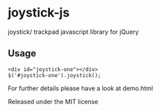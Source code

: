 joystick-js
===========

joystick/ trackpad javascript library for jQuery

Usage
-----

	<div id="joystick-one"></div>
	$('#joystick-one').joystick();

For further details please have a look at demo.html

Released under the MIT license